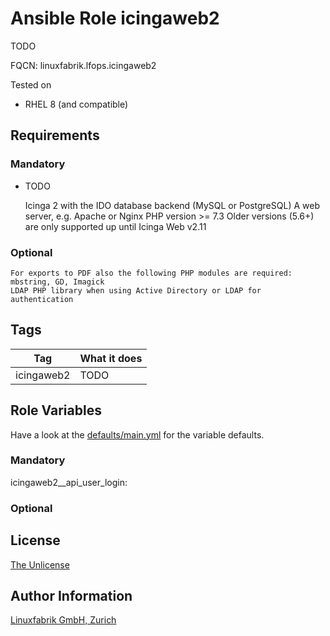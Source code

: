 # Ansible Role icingaweb2

TODO

FQCN: linuxfabrik.lfops.icingaweb2

Tested on

* RHEL 8 (and compatible)


## Requirements

### Mandatory

* TODO

    Icinga 2 with the IDO database backend (MySQL or PostgreSQL)
    A web server, e.g. Apache or Nginx
    PHP version >= 7.3
    Older versions (5.6+) are only supported up until Icinga Web v2.11



### Optional

    For exports to PDF also the following PHP modules are required: mbstring, GD, Imagick
    LDAP PHP library when using Active Directory or LDAP for authentication



## Tags

| Tag         | What it does                                 |
| ---         | ------------                                 |
| icingaweb2 | TODO |


## Role Variables

Have a look at the [defaults/main.yml](https://github.com/Linuxfabrik/lfops/blob/main/roles/icingaweb2/defaults/main.yml) for the variable defaults.


### Mandatory

icingaweb2__api_user_login:


### Optional


## License

[The Unlicense](https://unlicense.org/)


## Author Information

[Linuxfabrik GmbH, Zurich](https://www.linuxfabrik.ch)
